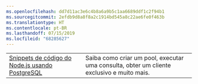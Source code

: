 ```yaml
---
ms.openlocfilehash: dd7d11ac3e6c4b8a6a9b5c1aa6689ddf1c2f94b1
ms.sourcegitcommit: 2efdb9d8a8f8a2c1914bd545a8c22ae6fe0f463b
ms.translationtype: HT
ms.contentlocale: pt-BR
ms.lasthandoff: 07/15/2019
ms.locfileid: "68285627"
---
```

| | |
|--|--|
| [Snippets de código do Node.js usando PostgreSQL](https://www.npmjs.com/package/pg) | Saiba como criar um pool, executar uma consulta, obter um cliente exclusivo e muito mais.